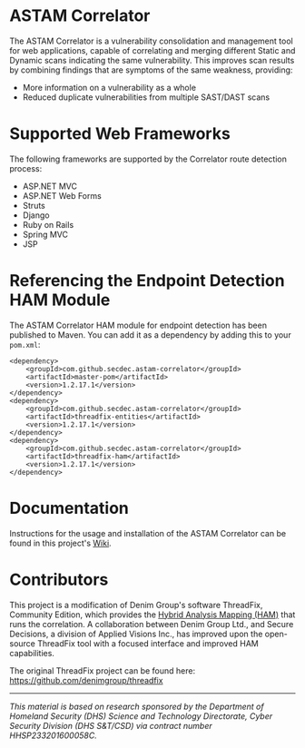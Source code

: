 # ASTAM Correlator

The ASTAM Correlator is a vulnerability consolidation and management tool for web applications, capable of correlating
and merging different Static and Dynamic scans indicating the same vulnerability. This improves
scan results by combining findings that are symptoms of the same weakness, providing:

- More information on a vulnerability as a whole
- Reduced duplicate vulnerabilities from multiple SAST/DAST scans


# Supported Web Frameworks
The following frameworks are supported by the Correlator route detection process:

- ASP.NET MVC
- ASP.NET Web Forms
- Struts
- Django
- Ruby on Rails
- Spring MVC
- JSP

# Referencing the Endpoint Detection HAM Module
The ASTAM Correlator HAM module for endpoint detection has been published to Maven. You can add it as a dependency by adding this to your `pom.xml`:

    <dependency>
        <groupId>com.github.secdec.astam-correlator</groupId>
        <artifactId>master-pom</artifactId>
        <version>1.2.17.1</version>
    </dependency>
    <dependency>
        <groupId>com.github.secdec.astam-correlator</groupId>
        <artifactId>threadfix-entities</artifactId>
        <version>1.2.17.1</version>
    </dependency>
    <dependency>
        <groupId>com.github.secdec.astam-correlator</groupId>
        <artifactId>threadfix-ham</artifactId>
        <version>1.2.17.1</version>
    </dependency>

# Documentation

Instructions for the usage and installation of the ASTAM Correlator can be found in this project's [Wiki](https://github.com/secdec/astam-correlator/wiki).

# Contributors

This project is a modification of Denim Group's software ThreadFix, Community Edition, which provides the [Hybrid Analysis Mapping (HAM)](https://github.com/denimgroup/threadfix/wiki/HAM-Merging-Process-Explained) that runs the correlation. A collaboration between Denim Group Ltd., and Secure
Decisions, a division of Applied Visions Inc., has improved upon the open-source ThreadFix tool
with a focused interface and improved HAM capabilities.

The original ThreadFix project can be found here: https://github.com/denimgroup/threadfix

-----

_*This material is based on research sponsored by the Department of Homeland
Security (DHS) Science and Technology Directorate, Cyber Security Division
(DHS S&T/CSD) via contract number HHSP233201600058C.*_
